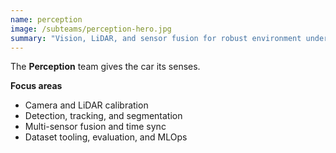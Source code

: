 ```yaml
---
name: perception
image: /subteams/perception-hero.jpg
summary: "Vision, LiDAR, and sensor fusion for robust environment understanding."
---
```


The **Perception** team gives the car its senses.

**Focus areas**

- Camera and LiDAR calibration
- Detection, tracking, and segmentation
- Multi-sensor fusion and time sync
- Dataset tooling, evaluation, and MLOps
